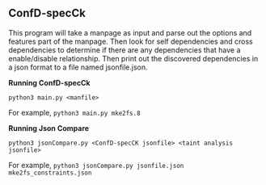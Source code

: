 ## ConfD-specCk ##

This program will take a manpage as input and parse out the options and features part of the manpage. Then look for self dependencies and cross dependencies to determine if there are any dependencies that have a enable/disable relationship. Then print out the discovered dependencies in a json format to a file named jsonfile.json.

**Running ConfD-specCk**

```python3 main.py <manfile>```  

For example, ```python3 main.py mke2fs.8```


**Running Json Compare**

```python3 jsonCompare.py <ConfD-specCK jsonfile> <taint analysis jsonfile>```

For example, ```python3 jsonCompare.py jsonfile.json mke2fs_constraints.json```
